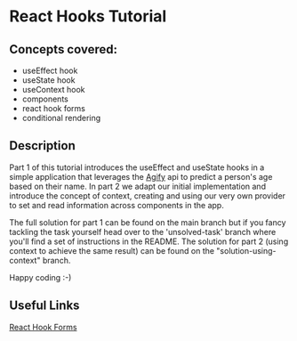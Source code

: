 # React Hooks Tutorial

## Concepts covered:

- useEffect hook
- useState hook
- useContext hook
- components
- react hook forms
- conditional rendering

## Description

Part 1 of this tutorial introduces the useEffect and useState hooks in a simple application that leverages the [Agify](https://agify.io/) api to predict a person's age based on their name.
In part 2 we adapt our initial implementation and introduce the concept of context, creating and using our very own provider to set and read information across components in the app.

The full solution for part 1 can be found on the main branch but if you fancy tackling the task yourself head over to the 'unsolved-task' branch where you'll find a set of instructions in the README.
The solution for part 2 (using context to achieve the same result)
can be found on the "solution-using-context" branch.

Happy coding :-)

## Useful Links

[React Hook Forms](https://react-hook-form.com/get-started/)
